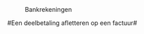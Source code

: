 
<properties>
	<page>
		<title>Bankrekeningen</title>
	</page>
	<menu>
		<position>Bankrekeningen 
		<title>Introductie</title>
	</menu>
</properties>

#Een deelbetaling afletteren op een factuur#
<description>
